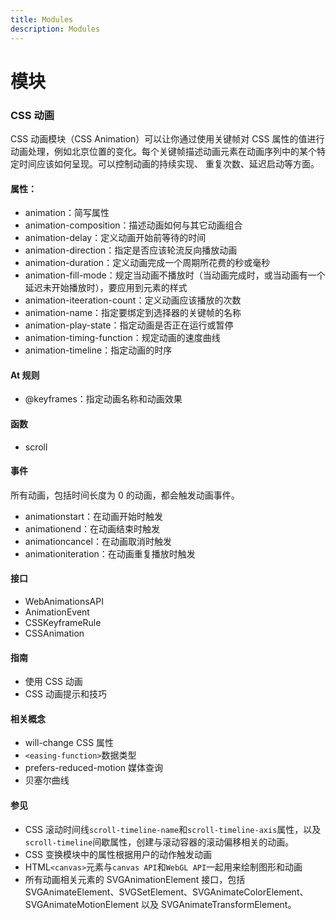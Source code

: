 ```yaml
---
title: Modules
description: Modules
---
```


# 模块

### CSS 动画

CSS 动画模块（CSS Animation）可以让你通过使用关键帧对 CSS 属性的值进行动画处理，例如北京位置的变化。每个关键帧描述动画元素在动画序列中的某个特定时间应该如何呈现。可以控制动画的持续实现、
重复次数、延迟启动等方面。

#### 属性：

- animation：简写属性
- animation-composition：描述动画如何与其它动画组合
- animation-delay：定义动画开始前等待的时间
- animation-direction：指定是否应该轮流反向播放动画
- animation-duration：定义动画完成一个周期所花费的秒或毫秒
- animation-fill-mode：规定当动画不播放时（当动画完成时，或当动画有一个延迟未开始播放时），要应用到元素的样式
- animation-iteeration-count：定义动画应该播放的次数
- animation-name：指定要绑定到选择器的关键帧的名称
- animation-play-state：指定动画是否正在运行或暂停
- animation-timing-function：规定动画的速度曲线
- animation-timeline：指定动画的时序

#### At 规则

- @keyframes：指定动画名称和动画效果

#### 函数

- scroll

#### 事件

所有动画，包括时间长度为 0 的动画，都会触发动画事件。

- animationstart：在动画开始时触发
- animationend：在动画结束时触发
- animationcancel：在动画取消时触发
- animationiteration：在动画重复播放时触发

#### 接口

- WebAnimationsAPI
- AnimationEvent
- CSSKeyframeRule
- CSSAnimation

#### 指南

- 使用 CSS 动画
- CSS 动画提示和技巧

#### 相关概念

- will-change CSS 属性
- `<easing-function>`数据类型
- prefers-reduced-motion 媒体查询
- 贝塞尔曲线

#### 参见

- CSS 滚动时间线`scroll-timeline-name`和`scroll-timeline-axis`属性，以及`scroll-timeline`间歇属性，创建与滚动容器的滚动偏移相关的动画。
- CSS 变换模块中的属性根据用户的动作触发动画
- HTML`<canvas>`元素与`canvas API`和`WebGL API`一起用来绘制图形和动画
- 所有动画相关元素的 SVGAnimationElement 接口，包括 SVGAnimateElement、SVGSetElement、SVGAnimateColorElement、SVGAnimateMotionElement 以及 SVGAnimateTransformElement。
